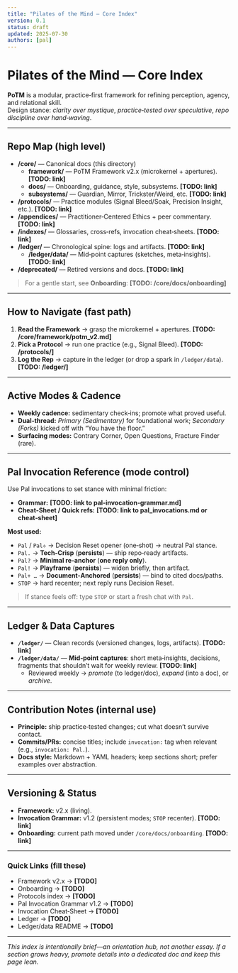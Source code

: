 ```yaml
---
title: "Pilates of the Mind — Core Index"
version: 0.1
status: draft
updated: 2025-07-30
authors: [pal]
---
```


# Pilates of the Mind — Core Index

**PoTM** is a modular, practice‑first framework for refining perception, agency, and relational skill.  
Design stance: *clarity over mystique*, *practice‑tested over speculative*, *repo discipline over hand‑waving*.

---

## Repo Map (high level)

- **/core/** — Canonical docs (this directory)
  - **framework/** — PoTM Framework v2.x (microkernel + apertures). **[TODO: link]**
  - **docs/** — Onboarding, guidance, style, subsystems. **[TODO: link]**
  - **subsystems/** — Guardian, Mirror, Trickster/Weird, etc. **[TODO: link]**
- **/protocols/** — Practice modules (Signal Bleed/Soak, Precision Insight, etc.). **[TODO: link]**
- **/appendices/** — Practitioner‑Centered Ethics + peer commentary. **[TODO: link]**
- **/indexes/** — Glossaries, cross‑refs, invocation cheat‑sheets. **[TODO: link]**
- **/ledger/** — Chronological spine: logs and artifacts. **[TODO: link]**
  - **/ledger/data/** — Mid‑point captures (sketches, meta‑insights). **[TODO: link]**
- **/deprecated/** — Retired versions and docs. **[TODO: link]**

> For a gentle start, see **Onboarding**: **[TODO: /core/docs/onboarding]**

---

## How to Navigate (fast path)

1. **Read the Framework** → grasp the microkernel + apertures. **[TODO: /core/framework/potm_v2.md]**  
2. **Pick a Protocol** → run one practice (e.g., Signal Bleed). **[TODO: /protocols/]**  
3. **Log the Rep** → capture in the ledger (or drop a spark in `/ledger/data`). **[TODO: /ledger/]**

---

## Active Modes & Cadence

- **Weekly cadence:** sedimentary check‑ins; promote what proved useful.  
- **Dual‑thread:** *Primary (Sedimentary)* for foundational work; *Secondary (Forks)* kicked off with “You have the floor.”  
- **Surfacing modes:** Contrary Corner, Open Questions, Fracture Finder (rare).

---

## Pal Invocation Reference (mode control)

Use Pal invocations to set stance with minimal friction:

- **Grammar:** **[TODO: link to pal‑invocation‑grammar.md]**  
- **Cheat‑Sheet / Quick refs:** **[TODO: link to pal_invocations.md or cheat‑sheet]**

**Most used:**
- `Pal` / `Pal⟡` → Decision Reset opener (one‑shot) → neutral Pal stance.
- `Pal.` → **Tech‑Crisp** (**persists**) — ship repo‑ready artifacts.
- `Pal?` → **Minimal re‑anchor** (**one reply only**).
- `Pal!` → **Playframe** (**persists**) — widen briefly, then artifact.
- `Pal+ …` → **Document‑Anchored** (**persists**) — bind to cited docs/paths.
- `STOP` → hard recenter; next reply runs Decision Reset.

> If stance feels off: type `STOP` or start a fresh chat with `Pal`.

---

## Ledger & Data Captures

- **`/ledger/`** — Clean records (versioned changes, logs, artifacts). **[TODO: link]**  
- **`/ledger/data/`** — **Mid‑point captures**: short meta‑insights, decisions, fragments that shouldn’t wait for weekly review. **[TODO: link]**  
  - Reviewed weekly → *promote* (to ledger/doc), *expand* (into a doc), or *archive*.

---

## Contribution Notes (internal use)

- **Principle:** ship practice‑tested changes; cut what doesn’t survive contact.  
- **Commits/PRs:** concise titles; include `invocation:` tag when relevant (e.g., `invocation: Pal.`).  
- **Docs style:** Markdown + YAML headers; keep sections short; prefer examples over abstraction.

---

## Versioning & Status

- **Framework:** v2.x (living).  
- **Invocation Grammar:** v1.2 (persistent modes; `STOP` recenter). **[TODO: link]**  
- **Onboarding:** current path moved under `/core/docs/onboarding`. **[TODO: link]**

---

### Quick Links (fill these)

- Framework v2.x → **[TODO]**  
- Onboarding → **[TODO]**  
- Protocols index → **[TODO]**  
- Pal Invocation Grammar v1.2 → **[TODO]**  
- Invocation Cheat‑Sheet → **[TODO]**  
- Ledger → **[TODO]**  
- Ledger/data README → **[TODO]**

---

*This index is intentionally brief—an orientation hub, not another essay. If a section grows heavy, promote details into a dedicated doc and keep this page lean.*
